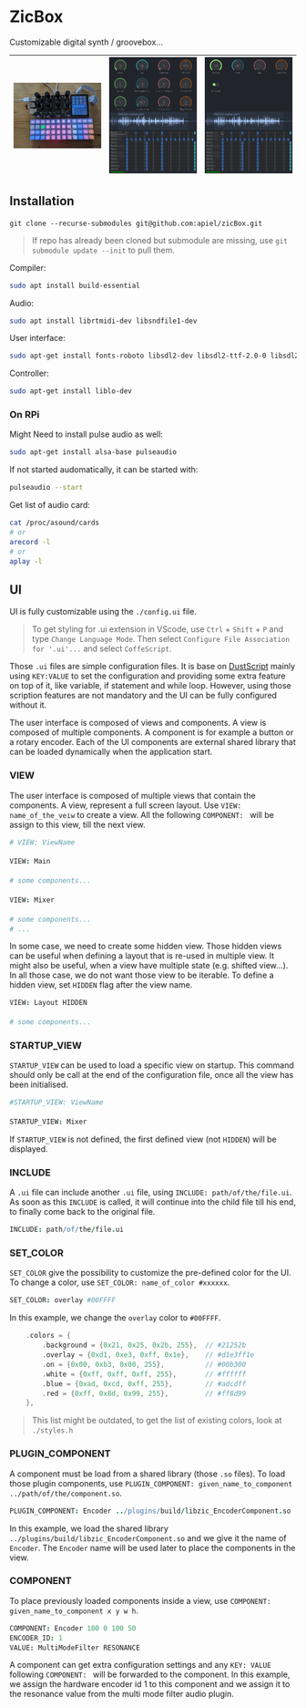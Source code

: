 # ZicBox

Customizable digital synth / groovebox...


| <img src='https://github.com/apiel/zicBox/blob/main/images/proto2.jpg?raw=true' width='480'> | <img src='https://github.com/apiel/zicBox/blob/main/images/demo3.png?raw=true' width='480'> | <img src='https://github.com/apiel/zicBox/blob/main/images/demo4.png?raw=true' width='480'>  | 
| :---:   | :---: | :---: | 


## Installation

```ssh
git clone --recurse-submodules git@github.com:apiel/zicBox.git
```

> If repo has already been cloned but submodule are missing, use `git submodule update --init` to pull them.

Compiler:
```sh
sudo apt install build-essential
```

Audio:

```sh
sudo apt install librtmidi-dev libsndfile1-dev
```

User interface:

```sh
sudo apt-get install fonts-roboto libsdl2-dev libsdl2-ttf-2.0-0 libsdl2-ttf-dev
```

Controller:

```sh
sudo apt-get install liblo-dev
```


### On RPi

Might Need to install pulse audio as well:

```sh
sudo apt-get install alsa-base pulseaudio
```

If not started audomatically, it can be started with:

```sh
pulseaudio --start
```

Get list of audio card:

```sh
cat /proc/asound/cards
# or
arecord -l
# or
aplay -l
```

## UI

UI is fully customizable using the `./config.ui` file.

> To get styling for .ui extension in VScode, use `Ctrl` + `Shift` + `P` and type `Change Language Mode`. Then select `Configure File Association for '.ui'...` and select `CoffeScript`.

Those `.ui` files are simple configuration files. It is base on [DustScript](https://github.com/apiel/dustscript) mainly using `KEY:VALUE` to set the configuration and providing some extra feature on top of it, like variable, if statement and while loop. However, using those scription features are not mandatory and the UI can be fully configured without it.

The user interface is composed of views and components. A view is composed of multiple components. A component is for example a button or a rotary encoder. Each of the UI components are external shared library that can be loaded dynamically when the application start.


### VIEW

The user interface is composed of multiple views that contain the components. A view, represent a full screen layout. Use `VIEW: name_of_the_veiw` to create a view. All the following `COMPONENT: ` will be assign to this view, till the next view.

```coffee
# VIEW: ViewName

VIEW: Main

# some components...

VIEW: Mixer

# some components...
# ...
```

In some case, we need to create some hidden view. Those hidden views can be useful when defining a layout that is re-used in multiple view. It might also be useful, when a view have multiple state (e.g. shifted view...). In all those case, we do not want those view to be iterable. To define a hidden view, set `HIDDEN` flag after the view name.

```coffee
VIEW: Layout HIDDEN

# some components...
```


### STARTUP_VIEW

`STARTUP_VIEW` can be used to load a specific view on startup. This command should only be call at the end of the configuration file, once all the view has been initialised.

```coffee
#STARTUP_VIEW: ViewName

STARTUP_VIEW: Mixer
```

If `STARTUP_VIEW` is not defined, the first defined view (not `HIDDEN`) will be displayed.


### INCLUDE

A `.ui` file can include another `.ui` file, using `INCLUDE: path/of/the/file.ui`. As soon as this `INCLUDE` is called, it will continue into the child file till his end, to finally come back to the original file.

```coffee
INCLUDE: path/of/the/file.ui
```


### SET_COLOR

`SET_COLOR` give the possibility to customize the pre-defined color for the UI. To change a color, use `SET_COLOR: name_of_color #xxxxxx`.

```coffee
SET_COLOR: overlay #00FFFF
```

In this example, we change the `overlay` color to `#00FFFF`.

```cpp
    .colors = {
        .background = {0x21, 0x25, 0x2b, 255},  // #21252b
        .overlay = {0xd1, 0xe3, 0xff, 0x1e},    // #d1e3ff1e
        .on = {0x00, 0xb3, 0x00, 255},          // #00b300
        .white = {0xff, 0xff, 0xff, 255},       // #ffffff
        .blue = {0xad, 0xcd, 0xff, 255},        // #adcdff
        .red = {0xff, 0x8d, 0x99, 255},         // #ff8d99
    },
```

> This list might be outdated, to get the list of existing colors, look at `./styles.h`


### PLUGIN_COMPONENT

A component must be load from a shared library (those `.so` files). To load those plugin components, use `PLUGIN_COMPONENT: given_name_to_component ../path/of/the/component.so`.

```coffee
PLUGIN_COMPONENT: Encoder ../plugins/build/libzic_EncoderComponent.so
```

In this example, we load the shared library `../plugins/build/libzic_EncoderComponent.so` and we give it the name of `Encoder`. The `Encoder` name will be used later to place the components in the view.


### COMPONENT

To place previously loaded components inside a view, use `COMPONENT: given_name_to_component x y w h`.

```coffee
COMPONENT: Encoder 100 0 100 50
ENCODER_ID: 1
VALUE: MultiModeFilter RESONANCE
```

A component can get extra configuration settings and any `KEY: VALUE` following `COMPONENT: ` will be forwarded to the component.
In this example, we assign the hardware encoder id 1 to this component and we assign it to the resonance value from the multi mode filter audio plugin.
